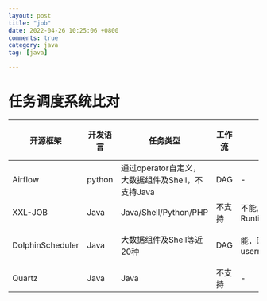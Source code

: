 ```yaml
---
layout: post
title: "job"
date: 2022-04-26 10:25:06 +0800
comments: true
category: java
tag: [java]

---
```


# 任务调度系统比对

| 开源框架         | 开发语言 | 任务类型                                          | ⼯作流 | 能否区分用户                                  | 可视化 | API    | ⾼可⽤ |
| ---------------- | -------- | ------------------------------------------------- | ------ | --------------------------------------------- | ------ | ------ | ------ |
| Airflow          | python   | 通过operator⾃定义，⼤数据组件及Shell，不⽀持Java | DAG    | -                                             | ⽀持   | 不⽀持 | 主从   |
| XXL-JOB          | Java     | Java/Shell/Python/PHP                             | 不⽀持 | 不能, 需要做些改造Runtime.getRuntime().exec() | ⽀持   | ⽀持   | 主从   |
| DolphinScheduler | Java     | ⼤数据组件及Shell等近20种                         | DAG    | 能，因为内部实现是 sudo -u username           | ⽀持   | ⽀持   | 去中⼼ |
| Quartz           | Java     | Java                                              | 不⽀持 | -                                             | -      | -      | -      |

